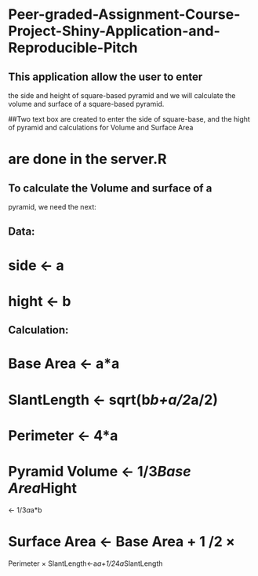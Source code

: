 # Peer-graded-Assignment-Course-Project-Shiny-Application-and-Reproducible-Pitch


## This application allow the user to enter
the side and height of square-based pyramid and we will calculate the volume
and surface of a square-based pyramid.

##Two text box are created to enter the side
of square-base, and the hight of pyramid and calculations for Volume and
Surface Area 

# are done in the server.R 

## To calculate the Volume and surface of a
pyramid, we need the next:

## Data:

# side <- a

# hight <- b

## Calculation:

# Base Area <- a*a

# SlantLength <- sqrt(b*b+a/2*a/2)

# Perimeter <- 4*a

# Pyramid Volume <- 1/3*Base Area*Hight
<- 1/3*a*a*b

# Surface Area <- Base Area + 1 /2 ×
Perimeter × SlantLength<-a*a+1/2*4*a*SlantLength 

